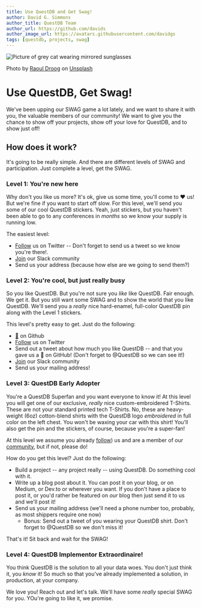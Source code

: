 ```yaml
---
title: Use QuestDB and Get Swag!
author: David G. Simmons
author_title: QuestDB Team
author_url: https://github.com/davids
author_image_url: https://avatars.githubusercontent.com/davidgs
tags: [questdb, projects, swag]
---
```

![Picture of grey cat wearing mirrored sunglasses](/img/blog/2020-07-24/banner.jpg)

<span>Photo by <a href="https://unsplash.com/@raouldroog?utm_source=unsplash&amp;utm_medium=referral&amp;utm_content=creditCopyText">Raoul Droog</a> on <a href="https://unsplash.com/s/photos/swag?utm_source=unsplash&amp;utm_medium=referral&amp;utm_content=creditCopyText">Unsplash</a></span>

# Use QuestDB, Get Swag!

We've been upping our SWAG game a lot lately, and we want to share it with you, the valuable members of our community! We want to give you the chance to show off your projects, show off your love for QuestDB, and to show just off!

## How does it work?

It's going to be really simple. And there are different levels of SWAG and participation. Just complete a level, get the SWAG.

<!-- truncate -->

### Level 1: You're new here

Why don't you like us more? It's ok, give us some time, you'll come to ❤️ us! But we're fine if you want to start off slow. For this level, we'll send you some of our cool QuestDB stickers. Yeah, just stickers, but you haven't been able to go to any conferences in _months_ so we know your supply is running low.

The easiest level:

* [Follow](https://twitter.com/intent/follow?screen_name=QuestDB) us on Twitter -- Don't forget to send us a tweet so we know you're there!.
* [Join](https://questdb.slack.com/) our Slack community
* Send us your address (because how else are we going to send them?)

### Level 2: You're cool, but just really busy

So you like QuestDB. But you're not sure you _like_ like QuestDB. Fair enough. We get it. But you still want some SWAG and to show the world that you like QuestDB. We'll send you a *really* nice hard-enamel, full-color QuestDB pin along with the Level 1 stickers.

This level's pretty easy to get. Just do the following:

* [🌟](https://github.com/questdb/questdb) on Github
* [Follow](https://twitter.com/intent/follow?screen_name=QuestDB) us on Twitter
* Send out a tweet about how much you like QuestDB -- and that you gave us a 🌟 on GitHub! (Don't forget to @QuestDB so we can see it!)
* [Join](https://questdb.slack.com/) our Slack community
* Send us your mailing address!

### Level 3: QuestDB Early Adopter

You're a QuestDB Superfan and you want everyone to know it! At this level you will get one of our exclusive, _really_ nice custom-embroidered T-Shirts. These are not your standard printed tech T-Shirts. No, these are heavy-weight (6oz) cotton-blend shirts with the QuestDB logo _embroidered_ in full color on the left chest. You won't be waxing your car with this shirt! You'll also get the pin and the stickers, of course, because you're a super-fan!

At this level we assume you already [follow](https://twitter.com/intent/follow?screen_name=QuestDB)) us and are a member of our [community](https://questdb.slack.com/), but if not, please do!

How do you get this level? Just do the following:

* Build a project -- any project really -- using QuestDB. Do something cool with it.
* Write up a blog post about it. You can post it on your blog, or on Medium, or Dev.to or wherever you want. If you don't have a place to post it, or you'd rather be featured on _our_ blog then just send it to us and we'll post it!
* Send us your mailing address (we'll need a phone number too, probably, as most shippers require one now)
  * Bonus: Send out a tweet of you wearing your QuestDB shirt. Don't forget to @QuestDB so we don't miss it!

That's it! Sit back and wait for the SWAG!

### Level 4: QuestDB Implementor Extraordinaire!

You think QuestDB is the solution to all your data woes. You don't just think it, you _know_ it! So much so that you've already implemented a solution, in production, at your company.

We love you! Reach out and let's talk. We'll have some *really* special SWAG for you. YOu're going to like it, we promise.

